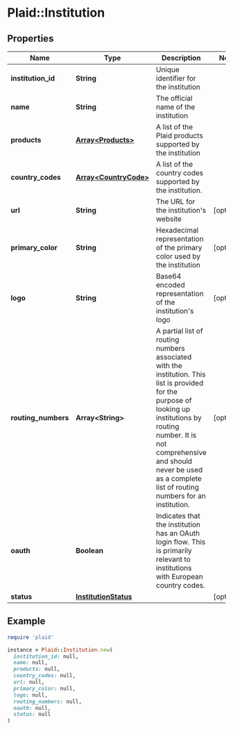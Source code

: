 # Plaid::Institution

## Properties

| Name | Type | Description | Notes |
| ---- | ---- | ----------- | ----- |
| **institution_id** | **String** | Unique identifier for the institution |  |
| **name** | **String** | The official name of the institution |  |
| **products** | [**Array&lt;Products&gt;**](Products.md) | A list of the Plaid products supported by the institution |  |
| **country_codes** | [**Array&lt;CountryCode&gt;**](CountryCode.md) | A list of the country codes supported by the institution. |  |
| **url** | **String** | The URL for the institution&#39;s website | [optional] |
| **primary_color** | **String** | Hexadecimal representation of the primary color used by the institution | [optional] |
| **logo** | **String** | Base64 encoded representation of the institution&#39;s logo | [optional] |
| **routing_numbers** | **Array&lt;String&gt;** | A partial list of routing numbers associated with the institution. This list is provided for the purpose of looking up institutions by routing number. It is not comprehensive and should never be used as a complete list of routing numbers for an institution. | [optional] |
| **oauth** | **Boolean** | Indicates that the institution has an OAuth login flow. This is primarily relevant to institutions with European country codes. |  |
| **status** | [**InstitutionStatus**](InstitutionStatus.md) |  | [optional] |

## Example

```ruby
require 'plaid'

instance = Plaid::Institution.new(
  institution_id: null,
  name: null,
  products: null,
  country_codes: null,
  url: null,
  primary_color: null,
  logo: null,
  routing_numbers: null,
  oauth: null,
  status: null
)
```

